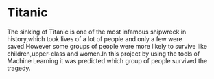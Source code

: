 # Titanic
The sinking of Titanic is one of the most infamous shipwreck in history,which took lives of a lot of people and only a few were saved.However some groups of people were more likely to survive like children,upper-class and women.In this project by using the tools of Machine Learning it was predicted which group of people survived the tragedy.
